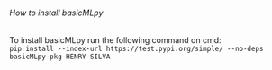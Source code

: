 ###### How to install basicMLpy
To install basicMLpy run the following command on cmd:  <br />
`pip install --index-url https://test.pypi.org/simple/ --no-deps basicMLpy-pkg-HENRY-SILVA`
